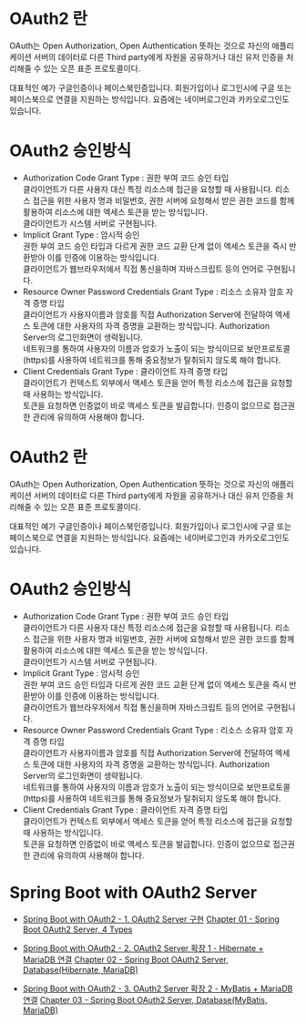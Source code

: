 # OAuth2 란

OAuth는 Open Authorization, Open Authentication 뜻하는 것으로 자신의 애플리케이션 서버의 데이터로 다른 Third party에게 자원을 공유하거나 대신 유저 인증을 처리해줄 수 있는 오픈 표준 프로토콜이다.

대표적인 예가 구글인증이나 페이스북인증입니다. 회원가입이나 로그인시에 구글 또는 페이스북으로 연결을 지원하는 방식입니다. 요즘에는 네이버로그인과 카카오로그인도 있습니다.


# OAuth2 승인방식

-   Authorization Code Grant Type : 권한 부여 코드 승인 타입  
    클라이언트가 다른 사용자 대신 특정 리소스에 접근을 요청할 때 사용됩니다. 리소스 접근을 위한 사용자 명과 비밀번호, 권한 서버에 요청해서 받은 권한 코드를 함께 활용하여 리소스에 대한 엑세스 토큰을 받는 방식입니다.  
    클라이언트가 시스템 서버로 구현됩니다.
-   Implicit Grant Type : 암시적 승인  
    권한 부여 코드 승인 타입과 다르게 권한 코드 교환 단계 없이 엑세스 토큰을 즉시 반환받아 이를 인증에 이용하는 방식입니다.  
    클라이언트가 웹브라우저에서 직접 통신을하며 자바스크립트 등의 언어로 구현됩니다.
-   Resource Owner Password Credentials Grant Type : 리소스 소유자 암호 자격 증명 타입  
    클라이언트가 사용자이름과 암호를 직접 Authorization Server에 전달하여 엑세스 토큰에 대한 사용자의 자격 증명을 교환하는 방식입니다. Authorization Server의 로그인화면이 생략됩니다.  
    네트워크를 통하여 사용자의 이름과 암호가 노출이 되는 방식이므로 보안프로토콜(https)를 사용하여 네트워크를 통해 중요정보가 탈취되지 않도록 해야 합니다.
-   Client Credentials Grant Type : 클라이언트 자격 증명 타입  
    클라이언트가 컨텍스트 외부에서 액세스 토큰을 얻어 특정 리소스에 접근을 요청할 때 사용하는 방식입니다.  
    토큰을 요청하면 인증없이 바로 액세스 토큰을 발급합니다. 인증이 없으므로 접근권한 관리에 유의하여 사용해야 합니다.


# OAuth2 란

OAuth는 Open Authorization, Open Authentication 뜻하는 것으로 자신의 애플리케이션 서버의 데이터로 다른 Third party에게 자원을 공유하거나 대신 유저 인증을 처리해줄 수 있는 오픈 표준 프로토콜이다.

대표적인 예가 구글인증이나 페이스북인증입니다. 회원가입이나 로그인시에 구글 또는 페이스북으로 연결을 지원하는 방식입니다. 요즘에는 네이버로그인과 카카오로그인도 있습니다.


# OAuth2 승인방식

-   Authorization Code Grant Type : 권한 부여 코드 승인 타입  
    클라이언트가 다른 사용자 대신 특정 리소스에 접근을 요청할 때 사용됩니다. 리소스 접근을 위한 사용자 명과 비밀번호, 권한 서버에 요청해서 받은 권한 코드를 함께 활용하여 리소스에 대한 엑세스 토큰을 받는 방식입니다.  
    클라이언트가 시스템 서버로 구현됩니다.
-   Implicit Grant Type : 암시적 승인  
    권한 부여 코드 승인 타입과 다르게 권한 코드 교환 단계 없이 엑세스 토큰을 즉시 반환받아 이를 인증에 이용하는 방식입니다.  
    클라이언트가 웹브라우저에서 직접 통신을하며 자바스크립트 등의 언어로 구현됩니다.
-   Resource Owner Password Credentials Grant Type : 리소스 소유자 암호 자격 증명 타입  
    클라이언트가 사용자이름과 암호를 직접 Authorization Server에 전달하여 엑세스 토큰에 대한 사용자의 자격 증명을 교환하는 방식입니다. Authorization Server의 로그인화면이 생략됩니다.  
    네트워크를 통하여 사용자의 이름과 암호가 노출이 되는 방식이므로 보안프로토콜(https)를 사용하여 네트워크를 통해 중요정보가 탈취되지 않도록 해야 합니다.
-   Client Credentials Grant Type : 클라이언트 자격 증명 타입  
    클라이언트가 컨텍스트 외부에서 액세스 토큰을 얻어 특정 리소스에 접근을 요청할 때 사용하는 방식입니다.  
    토큰을 요청하면 인증없이 바로 액세스 토큰을 발급합니다. 인증이 없으므로 접근권한 관리에 유의하여 사용해야 합니다.


# Spring Boot with OAuth2 Server
- [Spring Boot with OAuth2 - 1. OAuth2 Server 구현](https://parandol.tistory.com/4)
  [Chapter 01 - Spring Boot OAuth2 Server, 4 Types](https://github.com/parandol/spring-boot-oauth2-examples/tree/master/spring-boot-oauth2-chap01)

- [Spring Boot with OAuth2 - 2. OAuth2 Server 확장 1 - Hibernate + MariaDB 연결](https://parandol.tistory.com/5)
  [Chapter 02 - Spring Boot OAuth2 Server, Database(Hibernate, MariaDB)](https://github.com/parandol/spring-boot-oauth2-examples/tree/master/spring-boot-oauth2-chap02)

- [Spring Boot with OAuth2 - 3. OAuth2 Server 확장 2 - MyBatis + MariaDB 연결](https://parandol.tistory.com/6)
  [Chapter 03 - Spring Boot OAuth2 Server, Database(MyBatis, MariaDB)](https://github.com/parandol/spring-boot-oauth2-examples/tree/master/spring-boot-oauth2-chap03)

